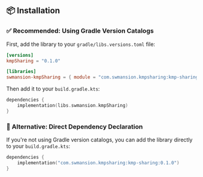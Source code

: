 ## 📦 Installation

### ✅ Recommended: Using Gradle Version Catalogs

First, add the library to your `gradle/libs.versions.toml` file:

```toml
[versions]
kmpSharing = "0.1.0"

[libraries]
swmansion-kmpSharing = { module = "com.swmansion.kmpsharing:kmp-sharing", version.ref = "kmpSharing" }
```

Then add it to your `build.gradle.kts`:

```kotlin
dependencies {
    implementation(libs.swmansion.kmpSharing)
}
```

### 🔧 Alternative: Direct Dependency Declaration

If you're not using Gradle version catalogs, you can add the library directly to your `build.gradle.kts`:

```kotlin
dependencies {
    implementation("com.swmansion.kmpsharing:kmp-sharing:0.1.0")
}
```
